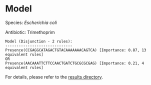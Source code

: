 
# Model

Species: *Escherichia coli*

Antibiotic: Trimethoprim

```
Model (Disjunction - 2 rules):
------------------------------
Presence(CCGAGGCATAGACTGTACAAAAAAACAGTCA) [Importance: 0.87, 13 equivalent rules]
OR
Presence(AACAAATTCTTCCAACTGATCTGCGCGCGAG) [Importance: 0.21, 4 equivalent rules]

```

For details, please refer to the [results directory](../../../../../results/scm_b/escherichia%20coli/trimethoprim/repeat_2/).

